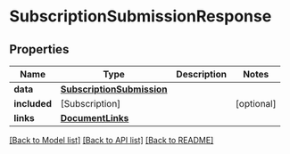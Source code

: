 # SubscriptionSubmissionResponse

## Properties
Name | Type | Description | Notes
------------ | ------------- | ------------- | -------------
**data** | [**SubscriptionSubmission**](SubscriptionSubmission.md) |  | 
**included** | [Subscription] |  | [optional] 
**links** | [**DocumentLinks**](DocumentLinks.md) |  | 

[[Back to Model list]](../README.md#documentation-for-models) [[Back to API list]](../README.md#documentation-for-api-endpoints) [[Back to README]](../README.md)


